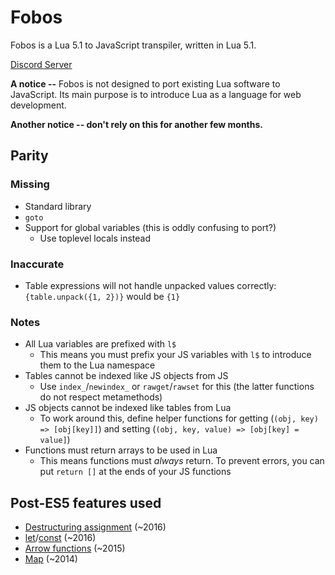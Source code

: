 # Fobos

Fobos is a Lua 5.1 to JavaScript transpiler, written in Lua 5.1.

[Discord Server](https://discord.gg/TWbdwawN)

**A notice --** Fobos is not designed to port existing Lua software to JavaScript. Its main purpose is to introduce Lua as a language for web development.

**Another notice -- don't rely on this for another few months.**

## Parity

### Missing

- Standard library
- `goto`
- Support for global variables (this is oddly confusing to port?)
    - Use toplevel locals instead

### Inaccurate

- Table expressions will not handle unpacked values correctly: `{table.unpack({1, 2})}` would be `{1}`

### Notes

- All Lua variables are prefixed with `l$`
    - This means you must prefix your JS variables with `l$` to introduce them to the Lua namespace
- Tables cannot be indexed like JS objects from JS
    - Use `index_`/`newindex_` or `rawget`/`rawset` for this (the latter functions do not respect metamethods)
- JS objects cannot be indexed like tables from Lua
    - To work around this, define helper functions for getting (`(obj, key) => [obj[key]]`) and setting (`(obj, key, value) => [obj[key] = value]`)
- Functions must return arrays to be used in Lua
    - This means functions must *always* return. To prevent errors, you can put `return []` at the ends of your JS functions

## Post-ES5 features used

- [Destructuring assignment](https://developer.mozilla.org/en-US/docs/Web/JavaScript/Reference/Operators/Destructuring_assignment#browser_compatibility) (~2016)
- [let](https://developer.mozilla.org/en-US/docs/Web/JavaScript/Reference/Statements/let#browser_compatibility)/[const](https://developer.mozilla.org/en-US/docs/Web/JavaScript/Reference/Statements/const#browser_compatibility) (~2016)
- [Arrow functions](https://developer.mozilla.org/en-US/docs/Web/JavaScript/Reference/Functions/Arrow_functions#browser_compatibility) (~2015)
- [Map](https://developer.mozilla.org/en-US/docs/Web/JavaScript/Reference/Global_Objects/Map#browser_compatibility) (~2014)
